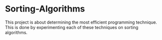 # Sorting-Algorithms
This project is about determining the most efficient programming technique.  This is done by experimenting each of these techniques on sorting algorithms.

